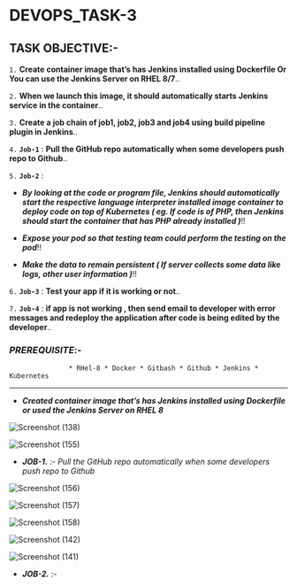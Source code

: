 # DEVOPS_TASK-3

## TASK OBJECTIVE:-

`1.` **Create container image that’s has Jenkins installed using Dockerfile Or You can use the Jenkins Server on RHEL 8/7**..

`2.` **When we launch this image, it should automatically starts Jenkins service in the container**..

`3.` **Create a job chain of job1, job2, job3 and job4 using build pipeline plugin in Jenkins**..

`4.` **`Job-1`** : **Pull the GitHub repo automatically when some developers push repo to Github**..

`5.` **`Job-2`** : 

  *  _**By looking at the code or program file, Jenkins should automatically start the respective language interpreter installed image container to deploy code on top                      of Kubernetes ( eg. If code is of PHP, then Jenkins should start the container that has PHP already installed )**_!!

  *  _**Expose your pod so that testing team could perform the testing on the pod**_!!
  
  *  _**Make the data to remain persistent ( If server collects some data like logs, other user information )**_!!
  
 `6.` **`Job-3`** : **Test your app if it is working or not**.. 
 
 `7.` **`Job-4`** : **if app is not working , then send email to developer with error messages and redeploy the application after code is being edited by the developer**..


### _PREREQUISITE_:-
                   * RHel-8 * Docker * Gitbash * Github * Jenkins * Kubernetes
                   
---                   

*  _**Created container image that’s has Jenkins installed using Dockerfile or used the Jenkins Server on RHEL 8**_


![Screenshot (138)](https://user-images.githubusercontent.com/64469896/93022896-30acf000-f609-11ea-9a33-14ebf02b70bc.png)

![Screenshot (155)](https://user-images.githubusercontent.com/64469896/93023094-3ce57d00-f60a-11ea-890a-36117b99625a.png)


*  _**JOB-1.**_ :- _Pull the GitHub repo automatically when some developers push repo to Github_

![Screenshot (156)](https://user-images.githubusercontent.com/64469896/93023897-f561ef80-f60f-11ea-93a7-97171ea20125.png)

![Screenshot (157)](https://user-images.githubusercontent.com/64469896/93023901-001c8480-f610-11ea-86a8-bcfa44533f8f.png)

![Screenshot (158)](https://user-images.githubusercontent.com/64469896/93023914-0a3e8300-f610-11ea-9c8d-568703c90ab4.png)

![Screenshot (142)](https://user-images.githubusercontent.com/64469896/93024042-e3cd1780-f610-11ea-8b9d-c495521d8e27.png)

![Screenshot (141)](https://user-images.githubusercontent.com/64469896/93024140-c0569c80-f611-11ea-99be-8da0a7e39825.png)


*  _**JOB-2.**_ :-




